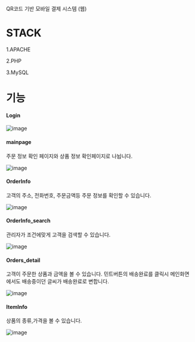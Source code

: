 QR코드 기반 모바일 결제 시스템 (웹)
# STACK
1.APACHE

2.PHP

3.MySQL

# 기능

#### Login

![image](https://user-images.githubusercontent.com/49021626/155881831-1b6a5fb3-3d15-46e5-a29c-3a2b0195d232.png)



#### mainpage

주문 정보 확인 페이지와 상품 정보 확인페이지로 나뉩니다.

![image](https://user-images.githubusercontent.com/49021626/155881838-59b6c00d-dd09-4d13-9186-035d32987b64.png)


#### OrderInfo

고객의 주소, 전화번호, 주문금액등 주문 정보를 확인할 수 있습니다. 

![image](https://user-images.githubusercontent.com/49021626/155881847-0d00202a-3cc8-4ca9-9e38-6e7abbdb8efd.png)


#### OrderInfo_search

관리자가 조건에맞게 고객을 검색할 수 있습니다.

![image](https://user-images.githubusercontent.com/49021626/155881869-63e6ad2d-5ef1-4af4-b344-601e264819fb.png)


#### Orders_detail

고객이 주문한 상품과 금액을 볼 수 있습니다. 민트버튼의 배송완료를 클릭시 메인화면에서도 배송중이던 글씨가 배송완료로 변합니다.

![image](https://user-images.githubusercontent.com/49021626/155881882-f53d966d-6c44-4890-8949-ffdd20ed3f91.png)


#### ItemInfo

상품의 종류,가격을 볼 수 있습니다.

![image](https://user-images.githubusercontent.com/49021626/155881938-91f5a59a-56ba-48b2-89fb-b28599cb9dec.png)

